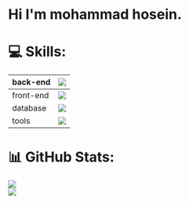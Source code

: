 # Hi I'm mohammad hosein.

# 💻 Skills:
back-end | <img src="https://skillicons.dev/icons?i=python,django,bun,elysia" />
--- | :---: 
front-end | <img src="https://skillicons.dev/icons?i=html,css,js,react,next,threejs,tailwindcss" />
database | <img src="https://skillicons.dev/icons?i=postgres,redis" />
tools | <img src="https://skillicons.dev/icons?i=linux,vscode,postman,git,docker" />

# 📊 GitHub Stats:
![](https://github-readme-streak-stats.herokuapp.com/?user=pyr0ken&theme=dark&hide_border=false)<br/>
![](https://github-readme-stats.vercel.app/api/top-langs/?username=pyr0ken&theme=dark&hide_border=false&include_all_commits=true&count_private=false&layout=compact)
<!-- Proudly created with GPRM ( https://gprm.itsvg.in ) -->

